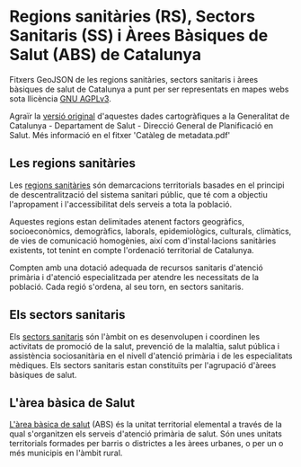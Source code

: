 # Regions sanitàries (RS), Sectors Sanitaris (SS) i Àrees Bàsiques de Salut (ABS) de Catalunya

Fitxers GeoJSON de les regions sanitàries, sectors sanitaris i àrees bàsiques de salut de Catalunya a punt per ser representats en mapes webs sota llicència [GNU AGPLv3](https://choosealicense.com/licenses/).

Agraïr la [versió original](https://salutweb.gencat.cat/ca/el_departament/estadistiques_sanitaries/cartografia/) d'aquestes dades cartogràfiques a la Generalitat de Catalunya - Departament de Salut - Direcció General de Planificació en Salut. Més informació en el fitxer 'Catàleg de metadata.pdf'


## Les regions sanitàries

Les [regions sanitàries](https://catsalut.gencat.cat/ca/coneix-catsalut/catsalut-territori/regions-sanitaries/) són demarcacions territorials basades en el principi de descentralització del sistema sanitari públic, que té com a objectiu l'apropament i l'accessibilitat dels serveis a tota la població.

Aquestes regions estan delimitades atenent factors geogràfics, socioeconòmics, demogràfics, laborals, epidemiològics, culturals, climàtics, de vies de comunicació homogènies, així com d'instal·lacions sanitàries existents, tot tenint en compte l'ordenació territorial de Catalunya.

Compten amb una dotació adequada de recursos sanitaris d'atenció primària i d'atenció especialitzada per atendre les necessitats de la població. Cada regió s'ordena, al seu torn, en sectors sanitaris.

## Els sectors sanitaris
Els [sectors sanitaris](https://catsalut.gencat.cat/ca/coneix-catsalut/catsalut-territori/regions-sanitaries/) són l'àmbit on es desenvolupen i coordinen les activitats de promoció de la salut, prevenció de la malaltia, salut pública i assistència sociosanitària en el nivell d'atenció primària i de les especialitats mèdiques. Els sectors sanitaris estan constituïts per l'agrupació d'àrees bàsiques de salut.

## L'àrea bàsica de Salut
[L'àrea bàsica de salut](https://catsalut.gencat.cat/ca/coneix-catsalut/catsalut-territori/regions-sanitaries/) (ABS) és la unitat territorial elemental a través de la qual s'organitzen els serveis d'atenció primària de salut. Són unes unitats territorials formades per barris o districtes a les àrees urbanes, o per un o més municipis en l'àmbit rural.
